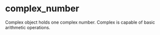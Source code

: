 # complex_number
Complex object holds one complex number. Complex is capable of basic arithmetic operations.

